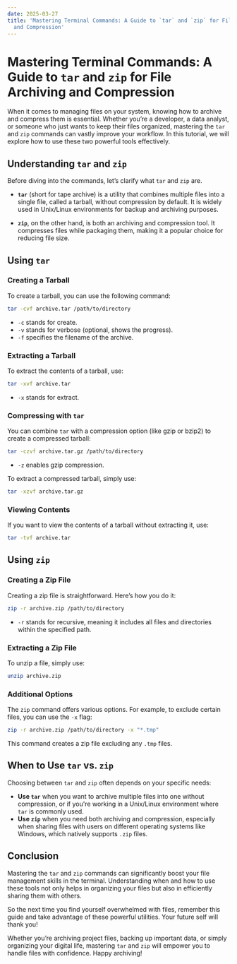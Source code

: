 ```yaml
---
date: 2025-03-27
title: 'Mastering Terminal Commands: A Guide to `tar` and `zip` for File Archiving
  and Compression'
---
```


# Mastering Terminal Commands: A Guide to `tar` and `zip` for File Archiving and Compression

When it comes to managing files on your system, knowing how to archive and compress them is essential. Whether you’re a developer, a data analyst, or someone who just wants to keep their files organized, mastering the `tar` and `zip` commands can vastly improve your workflow. In this tutorial, we will explore how to use these two powerful tools effectively.

## Understanding `tar` and `zip`

<!-- more -->
Before diving into the commands, let’s clarify what `tar` and `zip` are. 

- **`tar`** (short for tape archive) is a utility that combines multiple files into a single file, called a tarball, without compression by default. It is widely used in Unix/Linux environments for backup and archiving purposes.
  
- **`zip`**, on the other hand, is both an archiving and compression tool. It compresses files while packaging them, making it a popular choice for reducing file size.

## Using `tar`

### Creating a Tarball

To create a tarball, you can use the following command:

```bash
tar -cvf archive.tar /path/to/directory
```

- `-c` stands for create.
- `-v` stands for verbose (optional, shows the progress).
- `-f` specifies the filename of the archive.

### Extracting a Tarball

To extract the contents of a tarball, use:

```bash
tar -xvf archive.tar
```

- `-x` stands for extract.

### Compressing with `tar`

You can combine `tar` with a compression option (like gzip or bzip2) to create a compressed tarball:

```bash
tar -czvf archive.tar.gz /path/to/directory
```

- `-z` enables gzip compression.

To extract a compressed tarball, simply use:

```bash
tar -xzvf archive.tar.gz
```

### Viewing Contents

If you want to view the contents of a tarball without extracting it, use:

```bash
tar -tvf archive.tar
```

## Using `zip`

### Creating a Zip File

Creating a zip file is straightforward. Here’s how you do it:

```bash
zip -r archive.zip /path/to/directory
```

- `-r` stands for recursive, meaning it includes all files and directories within the specified path.

### Extracting a Zip File

To unzip a file, simply use:

```bash
unzip archive.zip
```

### Additional Options

The `zip` command offers various options. For example, to exclude certain files, you can use the `-x` flag:

```bash
zip -r archive.zip /path/to/directory -x "*.tmp"
```

This command creates a zip file excluding any `.tmp` files.

## When to Use `tar` vs. `zip`

Choosing between `tar` and `zip` often depends on your specific needs:

- **Use `tar`** when you want to archive multiple files into one without compression, or if you're working in a Unix/Linux environment where `tar` is commonly used.
- **Use `zip`** when you need both archiving and compression, especially when sharing files with users on different operating systems like Windows, which natively supports `.zip` files.

## Conclusion

Mastering the `tar` and `zip` commands can significantly boost your file management skills in the terminal. Understanding when and how to use these tools not only helps in organizing your files but also in efficiently sharing them with others. 

So the next time you find yourself overwhelmed with files, remember this guide and take advantage of these powerful utilities. Your future self will thank you!

Whether you’re archiving project files, backing up important data, or simply organizing your digital life, mastering `tar` and `zip` will empower you to handle files with confidence. Happy archiving!